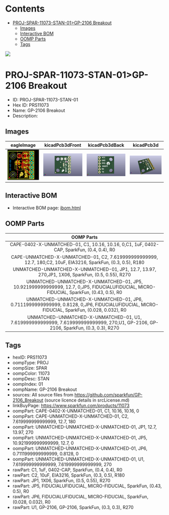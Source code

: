 



Contents
========

* [PROJ-SPAR-11073-STAN-01>GP-2106 Breakout](#proj-spar-11073-stan-01gp-2106-breakout)
	* [Images](#images)
	* [Interactive BOM](#interactive-bom)
	* [OOMP Parts](#oomp-parts)
	* [Tags](#tags)
  
![][im]
# PROJ-SPAR-11073-STAN-01>GP-2106 Breakout

- ID: PROJ-SPAR-11073-STAN-01
- Hex ID: PRS11073
- Name: GP-2106 Breakout
- Description: 

## Images
  
  

|eagleImage|kicadPcb3dFront|kicadPcb3dBack|kicadPcb3d|
| :---: | :---: | :---: | :---: |
|[![eagleImage](eagleImage_140.png)](eagleImage_600.png)|[![kicadPcb3dFront](kicadPcb3dFront_140.png)](kicadPcb3dFront_600.png)|[![kicadPcb3dBack](kicadPcb3dBack_140.png)](kicadPcb3dBack_600.png)|[![kicadPcb3d](kicadPcb3d_140.png)](kicadPcb3d_600.png)|

## Interactive BOM

- Interactive BOM page: [ibom.html](kicad/bom/ibom.html)

## OOMP Parts
  

|OOMP Parts|
| :---: |
|CAPE-0402-X-UNMATCHED-01, C1, 10.16, 10.16, 0,C1, 1uF, 0402-CAP, SparkFun, (0.4, 0.4), R0|
|CAPE-UNMATCHED-X-UNMATCHED-01, C2, 7.619999999999999, 12.7, 180,C2, 10uF, EIA3216, SparkFun, (0.3, 0.5), R180|
|UNMATCHED-UNMATCHED-X-UNMATCHED-01, JP1, 12.7, 13.97, 270,JP1, 1X06, SparkFun, (0.5, 0.55), R270|
|UNMATCHED-UNMATCHED-X-UNMATCHED-01, JP5, 10.921999999999999, 12.7, 0,JP5, FIDUCIALUFIDUCIAL, MICRO-FIDUCIAL, SparkFun, (0.43, 0.5), R0|
|UNMATCHED-UNMATCHED-X-UNMATCHED-01, JP6, 0.7111999999999999, 0.8128, 0,JP6, FIDUCIALUFIDUCIAL, MICRO-FIDUCIAL, SparkFun, (0.028, 0.032), R0|
|UNMATCHED-UNMATCHED-X-UNMATCHED-01, U1, 7.619999999999999, 7.619999999999999, 270,U1, GP-2106, GP-2106, SparkFun, (0.3, 0.3), R270|

## Tags

- hexID: PRS11073
- oompType: PROJ
- oompSize: SPAR
- oompColor: 11073
- oompDesc: STAN
- oompIndex: 01
- oompName: GP-2106 Breakout
- sources: All source files from https://github.com/sparkfun/GP-2106_Breakout (source licence details in srcLicense.md)
- linkBuyPage: https://www.sparkfun.com/products/11073
- oompPart: CAPE-0402-X-UNMATCHED-01, C1, 10.16, 10.16, 0
- oompPart: CAPE-UNMATCHED-X-UNMATCHED-01, C2, 7.619999999999999, 12.7, 180
- oompPart: UNMATCHED-UNMATCHED-X-UNMATCHED-01, JP1, 12.7, 13.97, 270
- oompPart: UNMATCHED-UNMATCHED-X-UNMATCHED-01, JP5, 10.921999999999999, 12.7, 0
- oompPart: UNMATCHED-UNMATCHED-X-UNMATCHED-01, JP6, 0.7111999999999999, 0.8128, 0
- oompPart: UNMATCHED-UNMATCHED-X-UNMATCHED-01, U1, 7.619999999999999, 7.619999999999999, 270
- rawPart: C1, 1uF, 0402-CAP, SparkFun, (0.4, 0.4), R0
- rawPart: C2, 10uF, EIA3216, SparkFun, (0.3, 0.5), R180
- rawPart: JP1, 1X06, SparkFun, (0.5, 0.55), R270
- rawPart: JP5, FIDUCIALUFIDUCIAL, MICRO-FIDUCIAL, SparkFun, (0.43, 0.5), R0
- rawPart: JP6, FIDUCIALUFIDUCIAL, MICRO-FIDUCIAL, SparkFun, (0.028, 0.032), R0
- rawPart: U1, GP-2106, GP-2106, SparkFun, (0.3, 0.3), R270



[im]: kicadPcb3d_450.png
